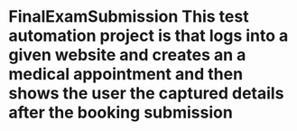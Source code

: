 # FinalExamSubmission This test automation project is that logs into a given website and creates an a medical appointment and then shows the user the captured details after the booking submission 
